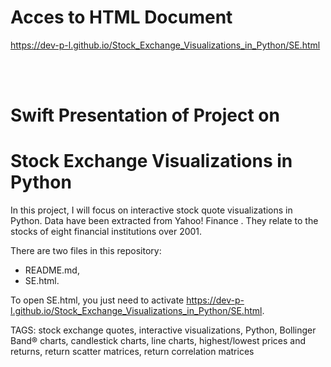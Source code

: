 # Acces to HTML Document

https://dev-p-l.github.io/Stock_Exchange_Visualizations_in_Python/SE.html

<br>
<br>

# Swift Presentation of Project on
# Stock Exchange Visualizations in Python

In this project, I will focus on interactive stock quote visualizations in Python. Data have been extracted from Yahoo! Finance . They relate to the stocks of eight financial institutions over 2001. 

There are two files in this repository:
* README.md,
* SE.html.

To open SE.html, you just need to activate https://dev-p-l.github.io/Stock_Exchange_Visualizations_in_Python/SE.html.

TAGS: stock exchange quotes, interactive visualizations, Python, Bollinger Band® charts, candlestick charts, line charts, highest/lowest prices and returns, return scatter matrices, return correlation matrices

